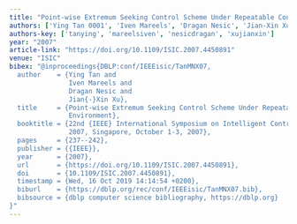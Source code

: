 ```yaml
---
title: "Point-wise Extremum Seeking Control Scheme Under Repeatable Control Environment"
authors: ['Ying Tan 0001', 'Iven Mareels', 'Dragan Nesic', 'Jian-Xin Xu 0001']
authors-key: ['tanying', 'mareelsiven', 'nesicdragan', 'xujianxin']
year: "2007"
article-link: "https://doi.org/10.1109/ISIC.2007.4450891"
venue: "ISIC"
bibex: "@inproceedings{DBLP:conf/IEEEisic/TanMNX07,
  author    = {Ying Tan and
               Iven Mareels and
               Dragan Nesic and
               Jian{-}Xin Xu},
  title     = {Point-wise Extremum Seeking Control Scheme Under Repeatable Control
               Environment},
  booktitle = {22nd {IEEE} International Symposium on Intelligent Control, {ISIC}
               2007, Singapore, October 1-3, 2007},
  pages     = {237--242},
  publisher = {{IEEE}},
  year      = {2007},
  url       = {https://doi.org/10.1109/ISIC.2007.4450891},
  doi       = {10.1109/ISIC.2007.4450891},
  timestamp = {Wed, 16 Oct 2019 14:14:54 +0200},
  biburl    = {https://dblp.org/rec/conf/IEEEisic/TanMNX07.bib},
  bibsource = {dblp computer science bibliography, https://dblp.org}
}"
---
```

